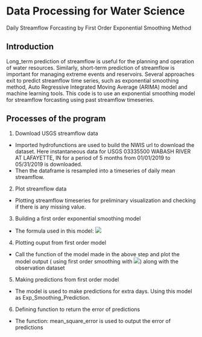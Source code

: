 # Data Processing for Water Science
 Daily Streamflow Forcasting by First Order Exponential Smoothing Method

## Introduction
Long_term prediction of streamflow is useful for the planning and operation of water resources. Similarly, short-term prediction of 
streamflow is important for managing extreme events and reservoirs. Several approaches exit to predict streamflow time series, such as 
exponential smoothing method, Auto Regressive Integrated Moving Average (ARIMA) model and machine learning tools. This code is to use an 
exponential smoothing model for streamflow forcasting using past streamflow timeseries.

## Processes of the program
1. Download USGS streamflow data
  * Imported hydrofunctions are used to build the NWIS url to download the dataset. Here instantaneous data for USGS 03335500 WABASH RIVER
 AT LAFAYETTE, IN for a period of 5 months from 01/01/2019 to 05/31/2019 is downloaded.
  * Then the dataframe is resampled into a timeseries of daily mean streamflow.
2. Plot streamflow data
  * Plotting streamflow timeseries for preliminary visualization and checking if there is any missing value.
3. Building a first order exponential smoothing model
  * The formula used in this model: <img src="https://render.githubusercontent.com/render/math?math=y_{t}=\alpha y_{t-1}+(1-\alpha)y_{t-1}">
4. Plotting ouput from first order model
  * Call the function of the model made in the above step and plot the model output ( using first order smoothing with <img src="https://render.githubusercontent.com/render/math?math=\alpha=1">) along with the observation dataset
5. Making predictions from first order model
  * The model is used to make predictions for extra days. Using this model as Exp_Smoothing_Prediction.
6. Defining function to return the error of predictions
  * The function: mean_square_error is used to output the error of predictions
